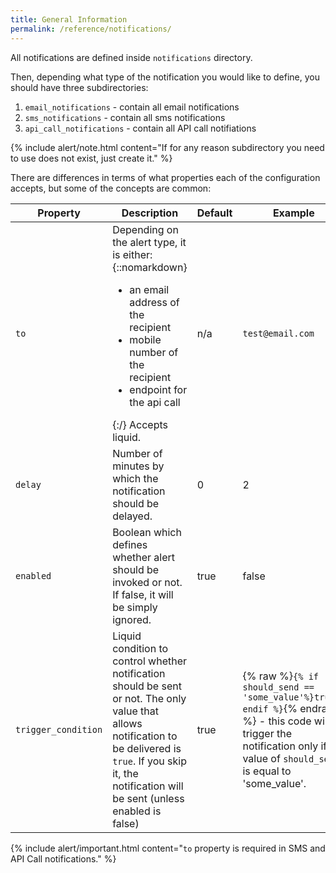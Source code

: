 ```yaml
---
title: General Information
permalink: /reference/notifications/
---
```


All notifications are defined inside `notifications` directory.

Then, depending what type of the notification you would like to define, you should have three subdirectories:

1.  `email_notifications` - contain all email notifications
2.  `sms_notifications` - contain all sms notifications
3.  `api_call_notifications` - contain all API call notifiations

{% include alert/note.html content="If for any reason subdirectory you need to use does not exist, just create it." %}

There are differences in terms of what properties each of the configuration accepts, but some of the concepts are common:

| Property            | Description                                                                                                                                                                                                        | Default | Example                                                                                                                                                                      |
| ------------------- | ------------------------------------------------------------------------------------------------------------------------------------------------------------------------------------------------------------------ | ------- | ---------------------------------------------------------------------------------------------------------------------------------------------------------------------------- |
| `to`                | Depending on the alert type, it is either: {::nomarkdown}<ul><li>an email address of the recipient</li><li>mobile number of the recipient</li><li>endpoint for the api call</li></ul>{:/} Accepts liquid.          | n/a     | `test@email.com`                                                                                                                                                             |
| `delay`             | Number of minutes by which the notification should be delayed.                                                                                                                                                     | 0       | 2                                                                                                                                                                            |
| `enabled`           | Boolean which defines whether alert should be invoked or not. If false, it will be simply ignored.                                                                                                                 | true    | false                                                                                                                                                                        |
| `trigger_condition` | Liquid condition to control whether notification should be sent or not. The only value that allows notification to be delivered is `true`. If you skip it, the notification will be sent (unless enabled is false) | true    | {% raw %}`{% if should_send == 'some_value'%}true{% endif %}`{% endraw %} - this code will trigger the notification only if value of `should_send` is equal to 'some_value'. |

{% include alert/important.html content="`to` property is required in SMS and API Call notifications." %}
